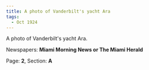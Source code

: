 ```yaml
---  
title: A photo of Vanderbilt's yacht Ara  
tags:  
  - Oct 1924  
---  
```

  
A photo of Vanderbilt's yacht Ara.  
  
Newspapers: **Miami Morning News or The Miami Herald**  
  
Page: **2**, Section: **A** 
